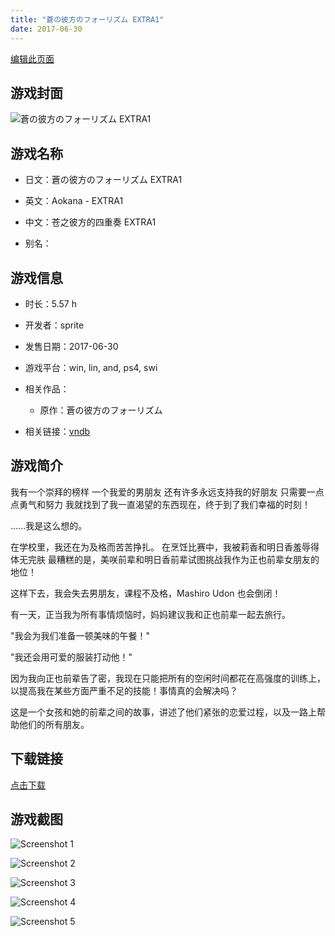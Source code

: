 ```yaml
---
title: "蒼の彼方のフォーリズム EXTRA1"
date: 2017-06-30
---
```

[编辑此页面](https://github.com/ACG-3/ADV3-source/blob/main/source/_posts/games/%E8%92%BC%E3%81%AE%E5%BD%BC%E6%96%B9%E3%81%AE%E3%83%95%E3%82%A9%E3%83%BC%E3%83%AA%E3%82%BA%E3%83%A0%20EXTRA1.md)

## 游戏封面

![蒼の彼方のフォーリズム EXTRA1](https%3A//pan.timero.xyz/onedrive/img_lib_001/%E8%92%BC%E3%81%AE%E5%BD%BC%E6%96%B9%E3%81%AE%E3%83%95%E3%82%A9%E3%83%BC%E3%83%AA%E3%82%BA%E3%83%A0%20EXTRA1_cover.avif)


## 游戏名称

- 日文：蒼の彼方のフォーリズム EXTRA1
- 英文：Aokana - EXTRA1
- 中文：苍之彼方的四重奏 EXTRA1

- 别名：


## 游戏信息

- 时长：5.57 h
- 开发者：sprite
- 发售日期：2017-06-30
- 游戏平台：win, lin, and, ps4, swi
- 相关作品：
   - 原作：蒼の彼方のフォーリズム

- 相关链接：[vndb](https://vndb.org/v20228)


## 游戏简介

我有一个崇拜的榜样
一个我爱的男朋友
还有许多永远支持我的好朋友
只需要一点点勇气和努力 我就找到了我一直渴望的东西现在，终于到了我们幸福的时刻！

......我是这么想的。

在学校里，我还在为及格而苦苦挣扎。
在烹饪比赛中，我被莉香和明日香羞辱得体无完肤
最糟糕的是，美咲前辈和明日香前辈试图挑战我作为正也前辈女朋友的地位！

这样下去，我会失去男朋友，课程不及格，Mashiro Udon 也会倒闭！

有一天，正当我为所有事情烦恼时，妈妈建议我和正也前辈一起去旅行。

"我会为我们准备一顿美味的午餐！"

"我还会用可爱的服装打动他！"

因为我向正也前辈告了密，我现在只能把所有的空闲时间都花在高强度的训练上，以提高我在某些方面严重不足的技能！事情真的会解决吗？

这是一个女孩和她的前辈之间的故事，讲述了他们紧张的恋爱过程，以及一路上帮助他们的所有朋友。




## 下载链接

[点击下载](https://pan.timero.xyz/onedrive/adv_lib_001/%E8%92%BC%E3%81%AE%E5%BD%BC%E6%96%B9%E3%81%AE%E3%83%95%E3%82%A9%E3%83%BC%E3%83%AA%E3%82%BA%E3%83%A0%20EXTRA1)


## 游戏截图


![Screenshot 1](https%3A//pan.timero.xyz/onedrive/img_lib_001/%E8%92%BC%E3%81%AE%E5%BD%BC%E6%96%B9%E3%81%AE%E3%83%95%E3%82%A9%E3%83%BC%E3%83%AA%E3%82%BA%E3%83%A0%20EXTRA1_Screenshot_1.avif)

![Screenshot 2](https%3A//pan.timero.xyz/onedrive/img_lib_001/%E8%92%BC%E3%81%AE%E5%BD%BC%E6%96%B9%E3%81%AE%E3%83%95%E3%82%A9%E3%83%BC%E3%83%AA%E3%82%BA%E3%83%A0%20EXTRA1_Screenshot_2.avif)

![Screenshot 3](https%3A//pan.timero.xyz/onedrive/img_lib_001/%E8%92%BC%E3%81%AE%E5%BD%BC%E6%96%B9%E3%81%AE%E3%83%95%E3%82%A9%E3%83%BC%E3%83%AA%E3%82%BA%E3%83%A0%20EXTRA1_Screenshot_3.avif)

![Screenshot 4](https%3A//pan.timero.xyz/onedrive/img_lib_001/%E8%92%BC%E3%81%AE%E5%BD%BC%E6%96%B9%E3%81%AE%E3%83%95%E3%82%A9%E3%83%BC%E3%83%AA%E3%82%BA%E3%83%A0%20EXTRA1_Screenshot_4.avif)

![Screenshot 5](https%3A//pan.timero.xyz/onedrive/img_lib_001/%E8%92%BC%E3%81%AE%E5%BD%BC%E6%96%B9%E3%81%AE%E3%83%95%E3%82%A9%E3%83%BC%E3%83%AA%E3%82%BA%E3%83%A0%20EXTRA1_Screenshot_5.avif)

